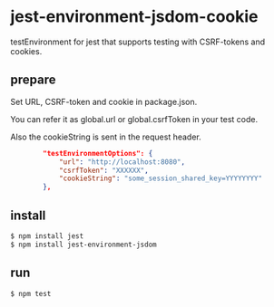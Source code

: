 # jest-environment-jsdom-cookie

testEnvironment for jest that supports testing with CSRF-tokens and cookies.

## prepare
Set URL, CSRF-token and cookie in package.json.

You can refer it as global.url or global.csrfToken in your test code.

Also the cookieString is sent in the request header.

```json
        "testEnvironmentOptions": {
            "url": "http://localhost:8080",
            "csrfToken": "XXXXXX",
            "cookieString": "some_session_shared_key=YYYYYYYY"
        },
```

## install

```bash
$ npm install jest
$ npm install jest-environment-jsdom
```

## run

```bash
$ npm test
```
